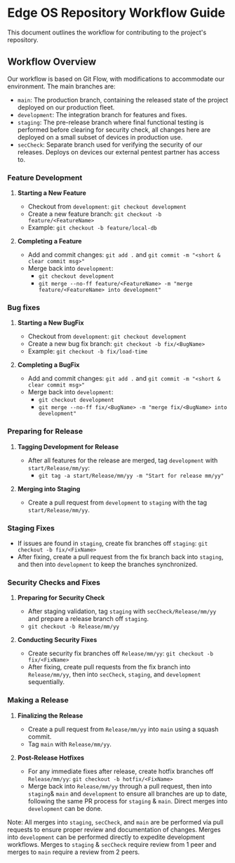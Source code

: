 # Edge OS Repository Workflow Guide

This document outlines the workflow for contributing to the project's repository.

## Workflow Overview

Our workflow is based on Git Flow, with modifications to accommodate our environment. The main branches are:
- `main`: The production branch, containing the released state of the project deployed on our production fleet.
- `development`: The integration branch for features and fixes.
- `staging`: The pre-release branch where final functional testing is performed before clearing for security check, all changes here are deployed on a small subset of devices in production use.
- `secCheck`: Separate branch used for verifying the security of our releases. Deploys on devices our external pentest partner has access to.

### Feature Development

1. **Starting a New Feature**
   - Checkout from `development`: `git checkout development`
   - Create a new feature branch: `git checkout -b feature/<FeatureName>`
   - Example: `git checkout -b feature/local-db`

2. **Completing a Feature**
   - Add and commit changes: `git add .` and `git commit -m "<short & clear commit msg>"`
   - Merge back into `development`: 
     - `git checkout development`
     - `git merge --no-ff feature/<FeatureName> -m "merge feature/<FeatureName> into development"`

### Bug fixes

1. **Starting a New BugFix**
   - Checkout from `development`: `git checkout development`
   - Create a new bug fix branch: `git checkout -b fix/<BugName>`
   - Example: `git checkout -b fix/load-time`

2. **Completing a BugFix**
   - Add and commit changes: `git add .` and `git commit -m "<short & clear commit msg>"`
   - Merge back into `development`: 
     - `git checkout development`
     - `git merge --no-ff fix/<BugName> -m "merge fix/<BugName> into development"`

### Preparing for Release

1. **Tagging Development for Release**
   - After all features for the release are merged, tag `development` with `start/Release/mm/yy`: 
     - `git tag -a start/Release/mm/yy -m "Start for release mm/yy"`

2. **Merging into Staging**
   - Create a pull request from `development` to `staging` with the tag `start/Release/mm/yy`.

### Staging Fixes

- If issues are found in `staging`, create fix branches off `staging`: `git checkout -b fix/<FixName>`
- After fixing, create a pull request from the fix branch back into `staging`, and then into `development` to keep the branches synchronized.

### Security Checks and Fixes

1. **Preparing for Security Check**
   - After staging validation, tag `staging` with `secCheck/Release/mm/yy` and prepare a release branch off `staging`.
   - `git checkout -b Release/mm/yy`

2. **Conducting Security Fixes**
   - Create security fix branches off `Release/mm/yy`: `git checkout -b fix/<FixName>`
   - After fixing, create pull requests from the fix branch into `Release/mm/yy`, then into `secCheck`, `staging`, and `development` sequentially.

### Making a Release

1. **Finalizing the Release**
   - Create a pull request from `Release/mm/yy` into `main` using a squash commit.
   - Tag `main` with `Release/mm/yy`.

2. **Post-Release Hotfixes**
   - For any immediate fixes after release, create hotfix branches off `Release/mm/yy`: `git checkout -b hotfix/<FixName>`
   - Merge back into `Release/mm/yy` through a pull request, then into `staging`& `main`  and `development` to ensure all branches are up to date, following the same PR process for `staging` & `main`. Direct merges into `development` can be done.

Note: All merges into `staging`, `secCheck`, and `main` are be performed via pull requests to ensure proper review and documentation of changes. Merges into `development` can be performed directly to expedite development workflows. Merges to `staging` & `secCheck` require review from 1 peer and merges to `main` require a review from 2 peers.

